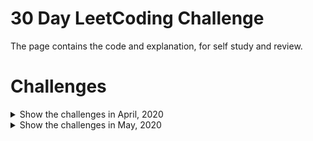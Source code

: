 # 30 Day LeetCoding Challenge
The page contains the code and explanation, for self study and review.

# Challenges
<details>
  <summary>Show the challenges in April, 2020</summary>

## [30 Day LeetCoding Challenge: Apr-2020](https://leetcode.com/explore/featured/card/30-day-leetcoding-challenge/)
### Week 1
- Day 1: [Single Number](https://leetcode.com/problems/single-number/)
- Day 2: [Happy Number](https://leetcode.com/problems/happy-number/)
- Day 3: [Maximum Subarray](https://leetcode.com/problems/maximum-subarray/)
- Day 4: [Move Zeroes](https://leetcode.com/problems/move-zeroes/)
- Day 5: [Best Time to Buy and Sell Stock II](https://leetcode.com/problems/best-time-to-buy-and-sell-stock-ii/)
- Day 6: [Group Anagrams](https://leetcode.com/problems/group-anagrams/)
- Day 7: [Counting Elements](https://leetcode.com/explore/challenge/card/30-day-leetcoding-challenge/528/week-1/3289/)

### Week 2
- Day 8: [Middle of the Linked List](https://leetcode.com/problems/middle-of-the-linked-list/)
- Day 9: [Backspace String Compare](https://leetcode.com/problems/backspace-string-compare/)
- Day 10: [Min Stack](https://leetcode.com/problems/min-stack/)
- Day 11: [Diameter of Binary Tree](https://leetcode.com/problems/diameter-of-binary-tree/)
- Day 12: [Last Stone Weight](https://leetcode.com/problems/last-stone-weight/)
- Day 13: [Contiguous Array](https://leetcode.com/problems/contiguous-array/)
- Day 14: [Perform String Shifts](https://leetcode.com/explore/challenge/card/30-day-leetcoding-challenge/529/week-2/3299/)

### Week 3
- Day 15: [Product of Array Except Self](https://leetcode.com/problems/product-of-array-except-self/)
- Day 16: [Valid Parenthesis String](https://leetcode.com/problems/valid-parenthesis-string/)
- Day 17: [Number of Islands](https://leetcode.com/problems/number-of-islands/)
- Day 18: [Minimum Path Sum](https://leetcode.com/problems/minimum-path-sum/)
- Day 19: [Search in Rotated Sorted Array](https://leetcode.com/problems/search-in-rotated-sorted-array/)
- Day 20: [Construct Binary Search Tree from Preorder Traversal](https://leetcode.com/problems/construct-binary-search-tree-from-preorder-traversal/)
- Day 21: [Leftmost Column with at Least a One](https://leetcode.com/explore/challenge/card/30-day-leetcoding-challenge/530/week-3/3306/)

### Week 4
- Day 22: [Subarray Sum Equals K](https://leetcode.com/problems/subarray-sum-equals-k/)
- Day 23: [Bitwise AND of Numbers Range](https://leetcode.com/problems/bitwise-and-of-numbers-range/)
- Day 24: [LRU Cache](https://leetcode.com/problems/lru-cache/)
- Day 25: [Jump Game](https://leetcode.com/problems/jump-game/)
- Day 26: [Longest Common Subsequence](https://leetcode.com/problems/longest-common-subsequence/)
- Day 27: [Maximal Square](https://leetcode.com/problems/maximal-square/)
- Day 28: [First Unique Number](https://leetcode.com/explore/challenge/card/30-day-leetcoding-challenge/531/week-4/3313/)

### Week 5
- Day 29: [Binary Tree Maximum Path Sum](https://leetcode.com/problems/binary-tree-maximum-path-sum/)
- Day 30: [Check If a String Is a Valid Sequence from Root to Leaves Path in a Binary Tree](https://leetcode.com/explore/challenge/card/30-day-leetcoding-challenge/532/week-5/3315/)
</details>

<details>
  <summary>Show the challenges in May, 2020</summary>
  
## [30 Day LeetCoding Challenge: May-2020](https://leetcode.com/explore/challenge/card/may-leetcoding-challenge/)
  
### Week 1
- Day 1: [First Bad Version](https://leetcode.com/problems/first-bad-version/)
- Day 2: [Jewels and Stones](https://leetcode.com/problems/jewels-and-stones/)
- Day 3: [Ransom Note](https://leetcode.com/problems/ransom-note/)
- Day 4: [Number Complement](https://leetcode.com/problems/number-complement/)
- Day 5: [First Unique Character in a String](https://leetcode.com/problems/first-unique-character-in-a-string/)
- Day 6: [Majority Element](https://leetcode.com/problems/majority-element/)
- Day 7: [Cousins in Binary Tree](https://leetcode.com/problems/cousins-in-binary-tree/)
### Week 2
- Day 8: [Check If It Is a Straight Line](https://leetcode.com/problems/check-if-it-is-a-straight-line/)
- Day 9: [Valid Perfect Square](https://leetcode.com/problems/valid-perfect-square/)
- Day 10: [Find the Town Judge](https://leetcode.com/problems/find-the-town-judge/submissions/)
- Day 11: [Flood Fill](https://leetcode.com/problems/flood-fill/)
- Day 12: [Single Element in a Sorted Array](https://leetcode.com/problems/single-element-in-a-sorted-array/)
- Day 13: [Remove K Digits](https://leetcode.com/problems/remove-k-digits/)
- Day 14: [Implement Trie (Prefix Tree)](https://leetcode.com/problems/implement-trie-prefix-tree/)
### Week 3
- Day 15: [Maximum Sum Circular Subarray](https://leetcode.com/problems/maximum-sum-circular-subarray/)
- Day 16: [Odd Even Linked List](https://leetcode.com/problems/odd-even-linked-list/)
- Day 17: [Find All Anagrams in a String](https://leetcode.com/problems/find-all-anagrams-in-a-string/)
- Day 18: [Permutation in String](https://leetcode.com/problems/permutation-in-string/)
- Day 19: [Online Stock Span](https://leetcode.com/problems/online-stock-span/)
### Week 4
### Week 5
</details>

<!-- <details> -->
  <!--<summary>Show the challenges in May, 2020</summary>-->
  
  <!-- # [30 Day LeetCoding Challenge: May-2020](https://leetcode.com/explore/challenge/card/may-leetcoding-challenge/) -->
  
  <!--### Week 1
  ### Week 2
  ### Week 3
  ### Week 4
  ### Week 5
</details> -->
